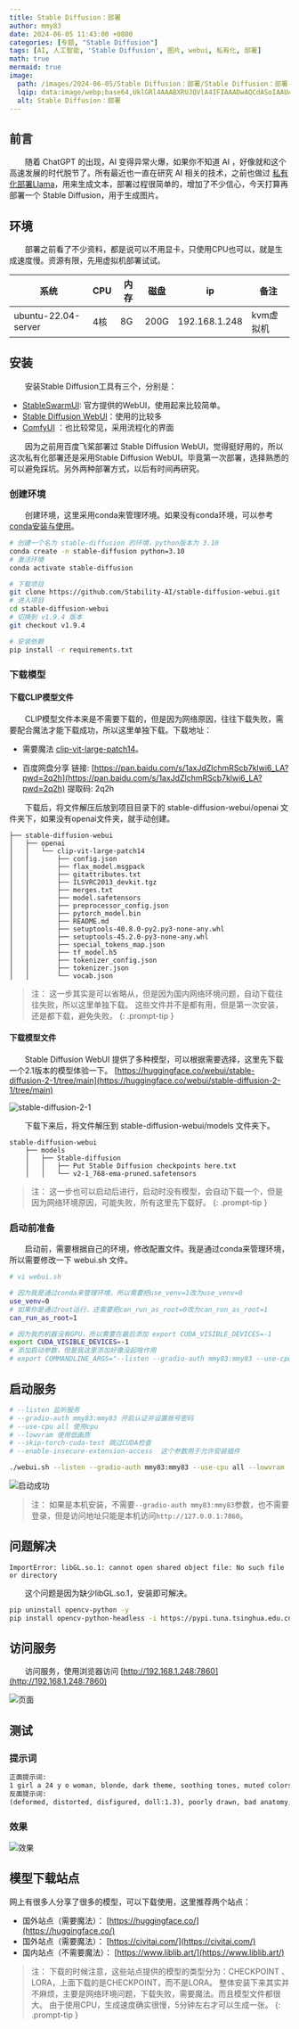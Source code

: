```yaml
---
title: Stable Diffusion：部署
author: mmy83
date: 2024-06-05 11:43:00 +0800
categories: [专题, "Stable Diffusion"]
tags: [AI, 人工智能, 'Stable Diffusion', 图片, webui, 私有化, 部署]
math: true
mermaid: true
image:
  path: /images/2024-06-05/Stable Diffusion：部署/Stable Diffusion：部署-00.png
  lqip: data:image/webp;base64,UklGRl4AAABXRUJQVlA4IFIAAADwAQCdASoIAAUAAUAmJagCdLoAArdxJjAA/ub4PGugsGehnaBj5/1k25pvuPB6ozm2dp/v9JvCTRui3/ahw7DXJUryE5a/9MGsRGzG8xOqhQAA
  alt: Stable Diffusion：部署
---
```


## 前言

&emsp;&emsp;随着 ChatGPT 的出现，AI 变得异常火爆，如果你不知道 AI ，好像就和这个高速发展的时代脱节了。所有最近也一直在研究 AI 相关的技术，之前也做过 [私有化部署Llama](/posts/私有化部署Llama)，用来生成文本，部署过程很简单的，增加了不少信心，今天打算再部署一个 Stable Diffusion，用于生成图片。

## 环境

&emsp;&emsp;部署之前看了不少资料，都是说可以不用显卡，只使用CPU也可以，就是生成速度慢。资源有限，先用虚拟机部署试试。

|系统|CPU|内存|磁盘|ip|备注|
|---|---|---|---|---|---|
|ubuntu-22.04-server|4核|8G|200G|192.168.1.248|kvm虚拟机|

## 安装

&emsp;&emsp;安装Stable Diffusion工具有三个，分别是：

- [StableSwarmUI](https://github.com/Stability-AI/StableSwarmUI.git): 官方提供的WebUI，使用起来比较简单。
- [Stable Diffusion WebUI](https://github.com/AUTOMATIC1111/stable-diffusion-webui.git)：使用的比较多
- [ComfyUI](https://github.com/comfyanonymous/ComfyUI.git) ：也比较常见，采用流程化的界面

&emsp;&emsp;因为之前用百度飞桨部署过 Stable Diffusion WebUI，觉得挺好用的，所以这次私有化部署还是采用Stable Diffusion WebUI。毕竟第一次部署，选择熟悉的可以避免踩坑。另外两种部署方式，以后有时间再研究。

### 创建环境

&emsp;&emsp;创建环境，这里采用conda来管理环境。如果没有conda环境，可以参考[conda安装与使用](/posts/conda安装与使用)。

```bash
# 创建一个名为 stable-diffusion 的环境，python版本为 3.10
conda create -n stable-diffusion python=3.10
# 激活环境
conda activate stable-diffusion

# 下载项目
git clone https://github.com/Stability-AI/stable-diffusion-webui.git
# 进入项目
cd stable-diffusion-webui 
# 切换到 v1.9.4 版本
git checkout v1.9.4

# 安装依赖
pip install -r requirements.txt
```

### 下载模型

#### 下载CLIP模型文件

&emsp;&emsp;CLIP模型文件本来是不需要下载的，但是因为网络原因，往往下载失败，需要配合魔法才能下载成功，所以这里单独下载。下载地址：

- 需要魔法 [clip-vit-large-patch14](https://huggingface.co/openai/clip-vit-large-patch14/tree/main)。

- 百度网盘分享 链接: [https://pan.baidu.com/s/1axJdZlchmRScb7klwi6_LA?pwd=2q2h](https://pan.baidu.com/s/1axJdZlchmRScb7klwi6_LA?pwd=2q2h) 提取码: 2q2h

&emsp;&emsp;下载后，将文件解压后放到项目目录下的 stable-diffusion-webui/openai 文件夹下，如果没有openai文件夹，就手动创建。

```cosole
├── stable-diffusion-webui
│   ├── openai
│   │   └── clip-vit-large-patch14
│   │       ├── config.json
│   │       ├── flax_model.msgpack
│   │       ├── gitattributes.txt
│   │       ├── ILSVRC2013_devkit.tgz
│   │       ├── merges.txt
│   │       ├── model.safetensors
│   │       ├── preprocessor_config.json
│   │       ├── pytorch_model.bin
│   │       ├── README.md
│   │       ├── setuptools-40.8.0-py2.py3-none-any.whl
│   │       ├── setuptools-45.2.0-py3-none-any.whl
│   │       ├── special_tokens_map.json
│   │       ├── tf_model.h5
│   │       ├── tokenizer_config.json
│   │       ├── tokenizer.json
│   │       └── vocab.json
```

> 注：
> 这一步其实是可以省略从，但是因为国内网络环境问题，自动下载往往失败，所以这里单独下载。
> 这些文件并不是都有用，但是第一次安装，还是都下载，避免失败。
{: .prompt-tip }

#### 下载模型文件

&emsp;&emsp;Stable Diffusion WebUI 提供了多种模型，可以根据需要选择，这里先下载一个2.1版本的模型体验一下。
[https://huggingface.co/webui/stable-diffusion-2-1/tree/main](https://huggingface.co/webui/stable-diffusion-2-1/tree/main)

![stable-diffusion-2-1](/images/2024-06-05/Stable%20Diffusion：部署/Stable%20Diffusion：部署-01.png)

&emsp;&emsp;下载下来后，将文件解压到 stable-diffusion-webui/models 文件夹下。

```console
stable-diffusion-webui
    ├── models
    │   ├── Stable-diffusion
    │   │   ├── Put Stable Diffusion checkpoints here.txt
    │   │   └── v2-1_768-ema-pruned.safetensors
```

> 注：
> 这一步也可以启动后进行，启动时没有模型，会自动下载一个，但是因为网络环境原因，可能失败，所有这里先下载好。
{: .prompt-tip }

### 启动前准备

&emsp;&emsp;启动前，需要根据自己的环境，修改配置文件。我是通过conda来管理环境，所以需要修改一下 webui.sh 文件。

```bash
# vi webui.sh

# 因为我是通过conda来管理环境，所以需要把use_venv=1改为use_venv=0
use_venv=0
# 如果你是通过root运行，还需要把can_run_as_root=0改为can_run_as_root=1
can_run_as_root=1

# 因为我的机器没有GPU，所以需要在最后添加 export CUDA_VISIBLE_DEVICES=-1
export CUDA_VISIBLE_DEVICES=-1
# 添加启动参数，但是我这里添加好像没起啥作用
# export COMMANDLINE_ARGS="--listen --gradio-auth mmy83:mmy83 --use-cpu all --lowvram --no-half --precision full --skip-python-version-check --skip-torch-cuda-test --enable-insecure-extension-access"
```

## 启动服务

```bash
# --listen 监听服务
# --gradio-auth mmy83:mmy83 开启认证并设置账号密码
# --use-cpu all 使用cpu
# --lowvram 使用低画质
# --skip-torch-cuda-test 跳过CUDA检查
# --enable-insecure-extension-access  这个参数用于允许安装插件

./webui.sh --listen --gradio-auth mmy83:mmy83 --use-cpu all --lowvram --skip-torch-cuda-test --precision full --no-half
```

![启动成功](/images/2024-06-05/Stable%20Diffusion：部署/Stable%20Diffusion：部署-02.png)

> 注：
> 如果是本机安装，不需要```--gradio-auth mmy83:mmy83```参数，也不需要登录，但是访问地址只能是本机访问```http://127.0.0.1:7860```。

## 问题解决

```console
ImportError: libGL.so.1: cannot open shared object file: No such file or directory
```

&emsp;&emsp;这个问题是因为缺少libGL.so.1，安装即可解决。

```bash
pip uninstall opencv-python -y
pip install opencv-python-headless -i https://pypi.tuna.tsinghua.edu.cn/simple
```

## 访问服务

&emsp;&emsp;访问服务，使用浏览器访问 [http://192.168.1.248:7860](http://192.168.1.248:7860)

![页面](/images/2024-06-05/Stable%20Diffusion：部署/Stable%20Diffusion：部署-03.png)

## 测试

### 提示词

```txt
正面提示词:
1 girl a 24 y o woman, blonde, dark theme, soothing tones, muted colors, high contrast, look at at viewer, contrasty , vibrant , intense, stunning, captured in the late afternoon sunlight, using a Canon EOS R6 and a 16-35mm to capture every detail and angle, with emphasis on the lighting and shadows, late afternoon sunlight, 8K
反面提示词:
(deformed, distorted, disfigured, doll:1.3), poorly drawn, bad anatomy, wrong anatomy, extra limb, missing limb, floating limbs, (mutated hands and fingers:1.4), disconnected limbs, mutation, mutated, ugly, disgusting, blurry, amputation, 3d, illustration, cartoon, flat , dull , soft, (deformed, distorted, disfigured:1.3), poorly drawn, bad anatomy, wrong anatomy, extra limb, missing limb, floating limbs,
```

### 效果

![效果](/images/2024-06-05/Stable%20Diffusion：部署/Stable%20Diffusion：部署-04.png)

## 模型下载站点

网上有很多人分享了很多的模型，可以下载使用，这里推荐两个站点：

- 国外站点（需要魔法）： [https://huggingface.co/](https://huggingface.co/)
- 国外站点（需要魔法）： [https://civitai.com/](https://civitai.com/)
- 国内站点（不需要魔法）： [https://www.liblib.art/](https://www.liblib.art/)

> 注：
> 下载的时候注意，这些站点提供的模型的类型分为：CHECKPOINT 、LORA，上面下载的是CHECKPOINT，而不是LORA。
> 整体安装下来其实并不麻烦，主要是网络环境问题，下载失败，需要魔法。而且模型文件都很大。
> 由于使用CPU，生成速度确实很慢，5分钟左右才可以生成一张。
{: .prompt-tip }

